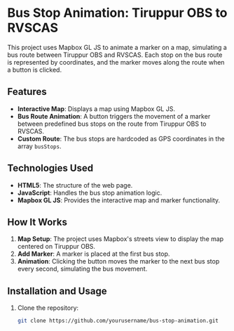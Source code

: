 # Bus Stop Animation: Tiruppur OBS to RVSCAS

This project uses Mapbox GL JS to animate a marker on a map, simulating a bus route between Tiruppur OBS and RVSCAS. Each stop on the bus route is represented by coordinates, and the marker moves along the route when a button is clicked.

## Features

- **Interactive Map**: Displays a map using Mapbox GL JS.
- **Bus Route Animation**: A button triggers the movement of a marker between predefined bus stops on the route from Tiruppur OBS to RVSCAS.
- **Custom Route**: The bus stops are hardcoded as GPS coordinates in the array `busStops`.

## Technologies Used

- **HTML5**: The structure of the web page.
- **JavaScript**: Handles the bus stop animation logic.
- **Mapbox GL JS**: Provides the interactive map and marker functionality.

## How It Works

1. **Map Setup**: The project uses Mapbox's streets view to display the map centered on Tiruppur OBS.
2. **Add Marker**: A marker is placed at the first bus stop.
3. **Animation**: Clicking the button moves the marker to the next bus stop every second, simulating the bus movement.

## Installation and Usage

1. Clone the repository:
   ```bash
   git clone https://github.com/yourusername/bus-stop-animation.git
